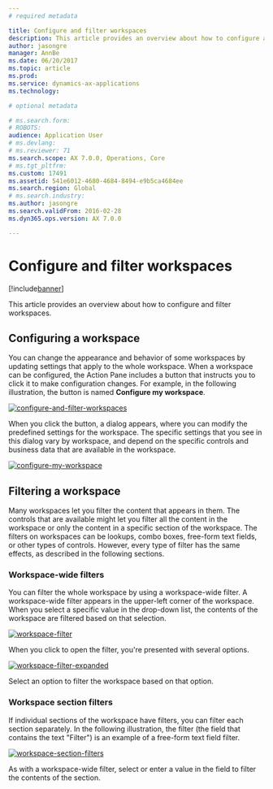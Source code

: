 ```yaml
---
# required metadata

title: Configure and filter workspaces
description: This article provides an overview about how to configure and filter workspaces.
author: jasongre
manager: AnnBe
ms.date: 06/20/2017
ms.topic: article
ms.prod: 
ms.service: dynamics-ax-applications
ms.technology: 

# optional metadata

# ms.search.form: 
# ROBOTS: 
audience: Application User
# ms.devlang: 
# ms.reviewer: 71
ms.search.scope: AX 7.0.0, Operations, Core
# ms.tgt_pltfrm: 
ms.custom: 17491
ms.assetid: 541e6012-4680-4684-8494-e9b5ca4684ee
ms.search.region: Global
# ms.search.industry: 
ms.author: jasongre
ms.search.validFrom: 2016-02-28
ms.dyn365.ops.version: AX 7.0.0

---
```


# Configure and filter workspaces

[!include[banner](../includes/banner.md)]


This article provides an overview about how to configure and filter workspaces.

Configuring a workspace
-----------------------

You can change the appearance and behavior of some workspaces by updating settings that apply to the whole workspace. When a workspace can be configured, the Action Pane includes a button that instructs you to click it to make configuration changes. For example, in the following illustration, the button is named **Configure my workspace**. 

[![configure-and-filter-workspaces](./media/configure-and-filter-workspaces.png)](./media/configure-and-filter-workspaces.png)   

When you click the button, a dialog appears, where you can modify the predefined settings for the workspace. The specific settings that you see in this dialog vary by workspace, and depend on the specific controls and business data that are available in the workspace. 

[![configure-my-workspace](./media/configure-my-workspace.png)](./media/configure-my-workspace.png)

## Filtering a workspace
Many workspaces let you filter the content that appears in them. The controls that are available might let you filter all the content in the workspace or only the content in a specific section of the workspace. The filters on workspaces can be lookups, combo boxes, free-form text fields, or other types of controls. However, every type of filter has the same effects, as described in the following sections.

### Workspace-wide filters

You can filter the whole workspace by using a workspace-wide filter. A workspace-wide filter appears in the upper-left corner of the workspace. When you select a specific value in the drop-down list, the contents of the workspace are filtered based on that selection. 

[![workspace-filter](./media/workspace-filter.png)](./media/workspace-filter.png) 

When you click to open the filter, you're presented with several options. 

[![workspace-filter-expanded](./media/workspace-filter-expanded.png)](./media/workspace-filter-expanded.png) 

Select an option to filter the workspace based on that option.

### Workspace section filters

If individual sections of the workspace have filters, you can filter each section separately. In the following illustration, the filter (the field that contains the text "Filter") is an example of a free-form text field filter. 

[![workspace-section-filters](./media/workspace-section-filters.png)](./media/workspace-section-filters.png) 

As with a workspace-wide filter, select or enter a value in the field to filter the contents of the section.



